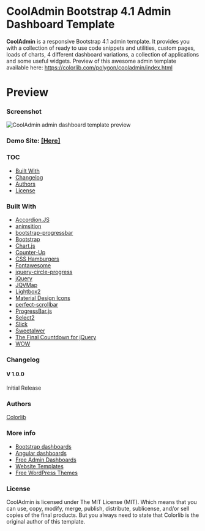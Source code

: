 # CoolAdmin Bootstrap 4.1 Admin Dashboard Template

**CoolAdmin** is a responsive Bootstrap 4.1 admin template. It provides you with a collection of ready to use code
snippets and utilities, custom pages, loads of charts, 4 different dashboard variations, a collection of applications
and some useful widgets. Preview of this awesome admin template available
here: https://colorlib.com/polygon/cooladmin/index.html

# Preview

### Screenshot

![CoolAdmin admin dashboard template preview](https://colorlib.com/wp/wp-content/uploads/sites/2/Dashboard-v2.jpg)

### Demo Site: [[Here]](https://colorlib.com/polygon/cooladmin/index.html)

### TOC

- [Built With](#built-with)
- [Changelog](#changelog)
- [Authors](#authors)
- [License](#license)

### Built With

- [Accordion.JS](https://github.com/awps/Accordion.JS)
- [animsition](http://blivesta.github.io/animsition)
- [bootstrap-progressbar](https://github.com/minddust/bootstrap-progressbar)
- [Bootstrap](http://getbootstrap.com/)
- [Chart.js](http://www.chartjs.org/)
- [Counter-Up](https://github.com/bfintal/Counter-Up)
- [CSS Hamburgers](https://github.com/jonsuh/hamburgers)
- [Fontawesome](http://fontawesome.io/)
- [jquery-circle-progress](http://kottenator.github.io/jquery-circle-progress/)
- [jQuery](https://jquery.com/)
- [JQVMap](https://jqvmap.com/)
- [Lightbox2](https://github.com/lokesh/lightbox2)
- [Material Design Icons](https://github.com/Templarian/MaterialDesign-Webfont)
- [perfect-scrollbar](https://github.com/utatti/perfect-scrollbar)
- [ProgressBar.js](https://github.com/kimmobrunfeldt/progressbar.js)
- [Select2](https://github.com/select2/select2)
- [Slick](http://kenwheeler.github.io/slick/)
- [Sweetalwer](https://github.com/sweetalert2/sweetalert2)
- [The Final Countdown for jQuery](http://hilios.github.io/jQuery.countdown/)
- [WOW](https://github.com/matthieua/WOW)

### Changelog

#### V 1.0.0

Initial Release

### Authors

[Colorlib](https://colorlib.com)

### More info

- [Bootstrap dashboards](https://colorlib.com/wp/free-bootstrap-admin-dashboard-templates/)
- [Angular dashboards](https://colorlib.com/wp/angularjs-admin-templates/)
- [Free Admin Dashboards](https://colorlib.com/wp/free-html5-admin-dashboard-templates/)
- [Website Templates](https://colorlib.com/wp/templates/)
- [Free WordPress Themes](https://colorlib.com/wp/free-wordpress-themes/)

### License

CoolAdmin is licensed under The MIT License (MIT). Which means that you can use, copy, modify, merge, publish,
distribute, sublicense, and/or sell copies of the final products. But you always need to state that Colorlib is the
original author of this template.
